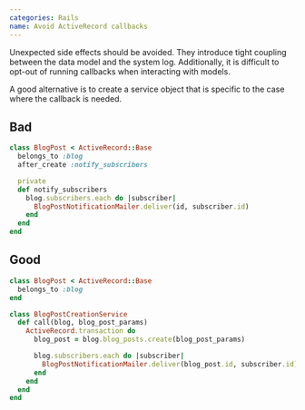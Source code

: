 ```yaml
---
categories: Rails
name: Avoid ActiveRecord callbacks
---
```


Unexpected side effects should be avoided. They introduce tight coupling between the data model and the system log. Additionally, it is difficult to opt-out of running callbacks when interacting with models.

A good alternative is to create a service object that is specific to the case where the callback is needed.

## Bad

````ruby
class BlogPost < ActiveRecord::Base
  belongs_to :blog
  after_create :notify_subscribers

  private
  def notify_subscribers
    blog.subscribers.each do |subscriber|
      BlogPostNotificationMailer.deliver(id, subscriber.id)
    end
  end
end
````

## Good

````ruby
class BlogPost < ActiveRecord::Base
  belongs_to :blog
end

class BlogPostCreationService
  def call(blog, blog_post_params)
    ActiveRecord.transaction do
      blog_post = blog.blog_posts.create(blog_post_params)

      blog.subscribers.each do |subscriber|
        BlogPostNotificationMailer.deliver(blog_post.id, subscriber.id)
      end
    end
  end
end
````
